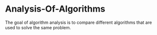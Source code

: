 # Analysis-Of-Algorithms
The goal of algorithm analysis is to compare different algorithms that are used to solve the same problem. 
